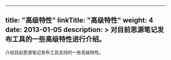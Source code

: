 
---
title: "高级特性"
linkTitle: "高级特性"
weight: 4
date: 2013-01-05
description: >
  对目前思源笔记发布工具的一些高级特性进行介绍。
---

介绍目前思源笔记发布工具支持的一些高级特性。
